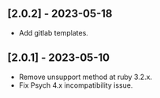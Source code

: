 ## [2.0.2] - 2023-05-18
- Add gitlab templates.

## [2.0.1] - 2023-05-10
- Remove unsupport method at ruby 3.2.x.
- Fix Psych 4.x incompatibility issue.
